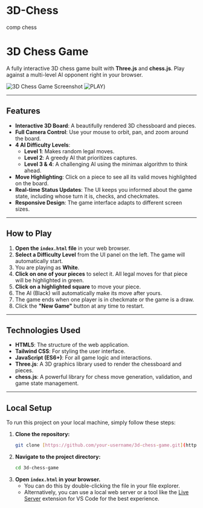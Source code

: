 # 3D-Chess
comp chess


# 3D Chess Game

A fully interactive 3D chess game built with **Three.js** and **chess.js**. Play against a multi-level AI opponent right in your browser.

![3D Chess Game Screenshot](https://placehold.co/600x400/87ceeb/ffffff?text=3D+Chess+Game)
![PLAY]([https://pdragonlabs.github.io/3D-Chess/))

---

## Features

- **Interactive 3D Board**: A beautifully rendered 3D chessboard and pieces.
- **Full Camera Control**: Use your mouse to orbit, pan, and zoom around the board.
- **4 AI Difficulty Levels**:
    - **Level 1**: Makes random legal moves.
    - **Level 2**: A greedy AI that prioritizes captures.
    - **Level 3 & 4**: A challenging AI using the minimax algorithm to think ahead.
- **Move Highlighting**: Click on a piece to see all its valid moves highlighted on the board.
- **Real-time Status Updates**: The UI keeps you informed about the game state, including whose turn it is, checks, and checkmates.
- **Responsive Design**: The game interface adapts to different screen sizes.

---

## How to Play

1.  **Open the `index.html` file** in your web browser.
2.  **Select a Difficulty Level** from the UI panel on the left. The game will automatically start.
3.  You are playing as **White**.
4.  **Click on one of your pieces** to select it. All legal moves for that piece will be highlighted in green.
5.  **Click on a highlighted square** to move your piece.
6.  The AI (Black) will automatically make its move after yours.
7.  The game ends when one player is in checkmate or the game is a draw.
8.  Click the **"New Game"** button at any time to restart.

---

## Technologies Used

-   **HTML5**: The structure of the web application.
-   **Tailwind CSS**: For styling the user interface.
-   **JavaScript (ES6+)**: For all game logic and interactions.
-   **Three.js**: A 3D graphics library used to render the chessboard and pieces.
-   **chess.js**: A powerful library for chess move generation, validation, and game state management.

---

## Local Setup

To run this project on your local machine, simply follow these steps:

1.  **Clone the repository:**
    ```bash
    git clone [https://github.com/your-username/3d-chess-game.git](https://github.com/your-username/3d-chess-game.git)
    ```
2.  **Navigate to the project directory:**
    ```bash
    cd 3d-chess-game
    ```
3.  **Open `index.html` in your browser.**
    -   You can do this by double-clicking the file in your file explorer.
    -   Alternatively, you can use a local web server or a tool like the [Live Server](https://marketplace.visualstudio.com/items?itemName=ritwickdey.LiveServer) extension for VS Code for the best experience.
